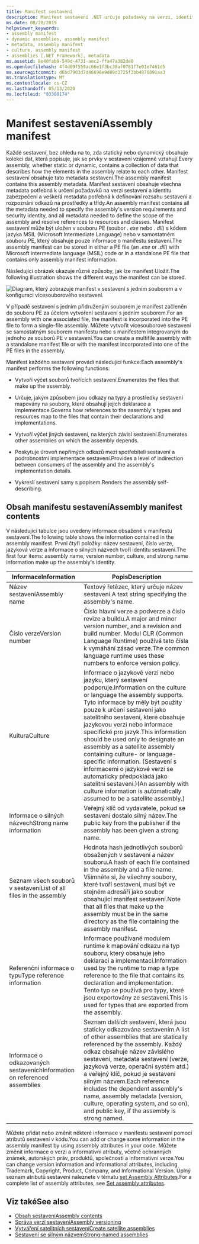 ```yaml
---
title: Manifest sestavení
description: Manifest sestavení .NET určuje požadavky na verzi, identitu zabezpečení a rozsah sestavení a informace pro řešení odkazů.
ms.date: 08/20/2019
helpviewer_keywords:
- assembly manifest
- dynamic assemblies, assembly manifest
- metadata, assembly manifest
- culture, assembly manifest
- assemblies [.NET Framework], metadata
ms.assetid: 8e40fab9-549d-4731-aec2-ffa47a382de0
ms.openlocfilehash: 4f4d09f559ac66e1f3bc38af0781f7e01e7461d5
ms.sourcegitcommit: d6bd7903d7d46698e9d89d3725f3bb4876891aa3
ms.translationtype: MT
ms.contentlocale: cs-CZ
ms.lasthandoff: 05/13/2020
ms.locfileid: "83380174"
---
```

# <a name="assembly-manifest"></a><span data-ttu-id="4ce22-103">Manifest sestavení</span><span class="sxs-lookup"><span data-stu-id="4ce22-103">Assembly manifest</span></span>
<span data-ttu-id="4ce22-104">Každé sestavení, bez ohledu na to, zda statický nebo dynamický obsahuje kolekci dat, která popisuje, jak se prvky v sestavení vzájemně vztahují.</span><span class="sxs-lookup"><span data-stu-id="4ce22-104">Every assembly, whether static or dynamic, contains a collection of data that describes how the elements in the assembly relate to each other.</span></span> <span data-ttu-id="4ce22-105">Manifest sestavení obsahuje tato metadata sestavení.</span><span class="sxs-lookup"><span data-stu-id="4ce22-105">The assembly manifest contains this assembly metadata.</span></span> <span data-ttu-id="4ce22-106">Manifest sestavení obsahuje všechna metadata potřebná k určení požadavků na verzi sestavení a identitu zabezpečení a veškerá metadata potřebná k definování rozsahu sestavení a rozpoznání odkazů na prostředky a třídy.</span><span class="sxs-lookup"><span data-stu-id="4ce22-106">An assembly manifest contains all the metadata needed to specify the assembly's version requirements and security identity, and all metadata needed to define the scope of the assembly and resolve references to resources and classes.</span></span> <span data-ttu-id="4ce22-107">Manifest sestavení může být uložen v souboru PE (soubor *. exe* nebo *. dll*) s kódem jazyka MSIL (Microsoft Intermediate Language) nebo v samostatném souboru PE, který obsahuje pouze informace o manifestu sestavení.</span><span class="sxs-lookup"><span data-stu-id="4ce22-107">The assembly manifest can be stored in either a PE file (an *.exe* or *.dll*) with Microsoft intermediate language (MSIL) code or in a standalone PE file that contains only assembly manifest information.</span></span>  
  
 <span data-ttu-id="4ce22-108">Následující obrázek ukazuje různé způsoby, jak lze manifest Uložit.</span><span class="sxs-lookup"><span data-stu-id="4ce22-108">The following illustration shows the different ways the manifest can be stored.</span></span>  
  
 ![Diagram, který zobrazuje manifest v sestavení s jedním souborem a v konfiguraci vícesouborového sestavení.](./media/manifest/assembly-types-diagram.gif)  
  
 <span data-ttu-id="4ce22-110">V případě sestavení s jedním přidruženým souborem je manifest začleněn do souboru PE za účelem vytvoření sestavení s jedním souborem.</span><span class="sxs-lookup"><span data-stu-id="4ce22-110">For an assembly with one associated file, the manifest is incorporated into the PE file to form a single-file assembly.</span></span> <span data-ttu-id="4ce22-111">Můžete vytvořit vícesouborové sestavení se samostatným souborem manifestu nebo s manifestem integrovaným do jednoho ze souborů PE v sestavení.</span><span class="sxs-lookup"><span data-stu-id="4ce22-111">You can create a multifile assembly with a standalone manifest file or with the manifest incorporated into one of the PE files in the assembly.</span></span>  
  
 <span data-ttu-id="4ce22-112">Manifest každého sestavení provádí následující funkce:</span><span class="sxs-lookup"><span data-stu-id="4ce22-112">Each assembly's manifest performs the following functions:</span></span>  
  
- <span data-ttu-id="4ce22-113">Vytvoří výčet souborů tvořících sestavení.</span><span class="sxs-lookup"><span data-stu-id="4ce22-113">Enumerates the files that make up the assembly.</span></span>  
  
- <span data-ttu-id="4ce22-114">Určuje, jakým způsobem jsou odkazy na typy a prostředky sestavení mapovány na soubory, které obsahují jejich deklarace a implementace.</span><span class="sxs-lookup"><span data-stu-id="4ce22-114">Governs how references to the assembly's types and resources map to the files that contain their declarations and implementations.</span></span>  
  
- <span data-ttu-id="4ce22-115">Vytvoří výčet jiných sestavení, na kterých závisí sestavení.</span><span class="sxs-lookup"><span data-stu-id="4ce22-115">Enumerates other assemblies on which the assembly depends.</span></span>  
  
- <span data-ttu-id="4ce22-116">Poskytuje úroveň nepřímých odkazů mezi spotřebiteli sestavení a podrobnostmi implementace sestavení.</span><span class="sxs-lookup"><span data-stu-id="4ce22-116">Provides a level of indirection between consumers of the assembly and the assembly's implementation details.</span></span>  
  
- <span data-ttu-id="4ce22-117">Vykreslí sestavení samy s popisem.</span><span class="sxs-lookup"><span data-stu-id="4ce22-117">Renders the assembly self-describing.</span></span>  
  
## <a name="assembly-manifest-contents"></a><span data-ttu-id="4ce22-118">Obsah manifestu sestavení</span><span class="sxs-lookup"><span data-stu-id="4ce22-118">Assembly manifest contents</span></span>  
 <span data-ttu-id="4ce22-119">V následující tabulce jsou uvedeny informace obsažené v manifestu sestavení.</span><span class="sxs-lookup"><span data-stu-id="4ce22-119">The following table shows the information contained in the assembly manifest.</span></span> <span data-ttu-id="4ce22-120">První čtyři položky: název sestavení, číslo verze, jazyková verze a informace o silných názvech tvoří identitu sestavení.</span><span class="sxs-lookup"><span data-stu-id="4ce22-120">The first four items: assembly name, version number, culture, and strong name information make up the assembly's identity.</span></span>  
  
|<span data-ttu-id="4ce22-121">Informace</span><span class="sxs-lookup"><span data-stu-id="4ce22-121">Information</span></span>|<span data-ttu-id="4ce22-122">Popis</span><span class="sxs-lookup"><span data-stu-id="4ce22-122">Description</span></span>|  
|-----------------|-----------------|  
|<span data-ttu-id="4ce22-123">Název sestavení</span><span class="sxs-lookup"><span data-stu-id="4ce22-123">Assembly name</span></span>|<span data-ttu-id="4ce22-124">Textový řetězec, který určuje název sestavení.</span><span class="sxs-lookup"><span data-stu-id="4ce22-124">A text string specifying the assembly's name.</span></span>|  
|<span data-ttu-id="4ce22-125">Číslo verze</span><span class="sxs-lookup"><span data-stu-id="4ce22-125">Version number</span></span>|<span data-ttu-id="4ce22-126">Číslo hlavní verze a podverze a číslo revize a buildu.</span><span class="sxs-lookup"><span data-stu-id="4ce22-126">A major and minor version number, and a revision and build number.</span></span> <span data-ttu-id="4ce22-127">Modul CLR (Common Language Runtime) používá tato čísla k vymáhání zásad verze.</span><span class="sxs-lookup"><span data-stu-id="4ce22-127">The common language runtime uses these numbers to enforce version policy.</span></span>|  
|<span data-ttu-id="4ce22-128">Kultura</span><span class="sxs-lookup"><span data-stu-id="4ce22-128">Culture</span></span>|<span data-ttu-id="4ce22-129">Informace o jazykové verzi nebo jazyku, který sestavení podporuje.</span><span class="sxs-lookup"><span data-stu-id="4ce22-129">Information on the culture or language the assembly supports.</span></span> <span data-ttu-id="4ce22-130">Tyto informace by měly být použity pouze k určení sestavení jako satelitního sestavení, které obsahuje jazykovou verzi nebo informace specifické pro jazyk.</span><span class="sxs-lookup"><span data-stu-id="4ce22-130">This information should be used only to designate an assembly as a satellite assembly containing culture- or language-specific information.</span></span> <span data-ttu-id="4ce22-131">(Sestavení s informacemi o jazykové verzi se automaticky předpokládá jako satelitní sestavení.)</span><span class="sxs-lookup"><span data-stu-id="4ce22-131">(An assembly with culture information is automatically assumed to be a satellite assembly.)</span></span>|  
|<span data-ttu-id="4ce22-132">Informace o silných názvech</span><span class="sxs-lookup"><span data-stu-id="4ce22-132">Strong name information</span></span>|<span data-ttu-id="4ce22-133">Veřejný klíč od vydavatele, pokud se sestavení dostalo silný název.</span><span class="sxs-lookup"><span data-stu-id="4ce22-133">The public key from the publisher if the assembly has been given a strong name.</span></span>|  
|<span data-ttu-id="4ce22-134">Seznam všech souborů v sestavení</span><span class="sxs-lookup"><span data-stu-id="4ce22-134">List of all files in the assembly</span></span>|<span data-ttu-id="4ce22-135">Hodnota hash jednotlivých souborů obsažených v sestavení a název souboru.</span><span class="sxs-lookup"><span data-stu-id="4ce22-135">A hash of each file contained in the assembly and a file name.</span></span> <span data-ttu-id="4ce22-136">Všimněte si, že všechny soubory, které tvoří sestavení, musí být ve stejném adresáři jako soubor obsahující manifest sestavení.</span><span class="sxs-lookup"><span data-stu-id="4ce22-136">Note that all files that make up the assembly must be in the same directory as the file containing the assembly manifest.</span></span>|  
|<span data-ttu-id="4ce22-137">Referenční informace o typu</span><span class="sxs-lookup"><span data-stu-id="4ce22-137">Type reference information</span></span>|<span data-ttu-id="4ce22-138">Informace používané modulem runtime k mapování odkazu na typ souboru, který obsahuje jeho deklaraci a implementaci.</span><span class="sxs-lookup"><span data-stu-id="4ce22-138">Information used by the runtime to map a type reference to the file that contains its declaration and implementation.</span></span> <span data-ttu-id="4ce22-139">Tento typ se používá pro typy, které jsou exportovány ze sestavení.</span><span class="sxs-lookup"><span data-stu-id="4ce22-139">This is used for types that are exported from the assembly.</span></span>|  
|<span data-ttu-id="4ce22-140">Informace o odkazovaných sestaveních</span><span class="sxs-lookup"><span data-stu-id="4ce22-140">Information on referenced assemblies</span></span>|<span data-ttu-id="4ce22-141">Seznam dalších sestavení, která jsou staticky odkazována sestavením.</span><span class="sxs-lookup"><span data-stu-id="4ce22-141">A list of other assemblies that are statically referenced by the assembly.</span></span> <span data-ttu-id="4ce22-142">Každý odkaz obsahuje název závislého sestavení, metadata sestavení (verze, jazyková verze, operační systém atd.) a veřejný klíč, pokud je sestavení silným názvem.</span><span class="sxs-lookup"><span data-stu-id="4ce22-142">Each reference includes the dependent assembly's name, assembly metadata (version, culture, operating system, and so on), and public key, if the assembly is strong named.</span></span>|  
  
 <span data-ttu-id="4ce22-143">Můžete přidat nebo změnit některé informace v manifestu sestavení pomocí atributů sestavení v kódu.</span><span class="sxs-lookup"><span data-stu-id="4ce22-143">You can add or change some information in the assembly manifest by using assembly attributes in your code.</span></span> <span data-ttu-id="4ce22-144">Můžete změnit informace o verzi a informativní atributy, včetně ochranných známek, autorských práv, produktů, společnosti a informativní verze.</span><span class="sxs-lookup"><span data-stu-id="4ce22-144">You can change version information and informational attributes, including Trademark, Copyright, Product, Company, and Informational Version.</span></span> <span data-ttu-id="4ce22-145">Úplný seznam atributů sestavení naleznete v tématu [set Assembly Attributes](set-attributes.md).</span><span class="sxs-lookup"><span data-stu-id="4ce22-145">For a complete list of assembly attributes, see [Set assembly attributes](set-attributes.md).</span></span>  
  
## <a name="see-also"></a><span data-ttu-id="4ce22-146">Viz také</span><span class="sxs-lookup"><span data-stu-id="4ce22-146">See also</span></span>

- [<span data-ttu-id="4ce22-147">Obsah sestavení</span><span class="sxs-lookup"><span data-stu-id="4ce22-147">Assembly contents</span></span>](contents.md)
- [<span data-ttu-id="4ce22-148">Správa verzí sestavení</span><span class="sxs-lookup"><span data-stu-id="4ce22-148">Assembly versioning</span></span>](versioning.md)
- [<span data-ttu-id="4ce22-149">Vytváření satelitních sestavení</span><span class="sxs-lookup"><span data-stu-id="4ce22-149">Create satellite assemblies</span></span>](../../framework/resources/creating-satellite-assemblies-for-desktop-apps.md)
- [<span data-ttu-id="4ce22-150">Sestavení se silným názvem</span><span class="sxs-lookup"><span data-stu-id="4ce22-150">Strong-named assemblies</span></span>](strong-named.md)
